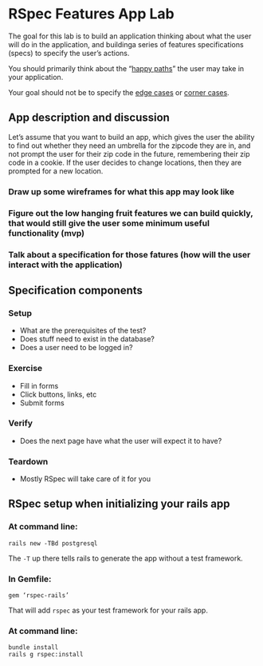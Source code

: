 # RSpec Features App Lab

The goal for this lab is to build an application thinking about what the user will do in the application, and buildinga series of features specifications (specs) to specify the user’s actions. 

You should primarily think about the “[happy paths](http://en.wikipedia.org/wiki/Happy_path)” the user may take in your application. 

Your goal should not be to specify the [edge cases](http://en.wikipedia.org/wiki/Edge_case) or [corner cases](http://en.wikipedia.org/wiki/Corner_case).

## App description and discussion

Let’s assume that you want to build an app, which gives the user the ability to find out whether they need an umbrella for the zipcode they are in, and not prompt the user for their zip code in the future, remembering their zip code in a cookie. If the user decides to change locations, then they are prompted for a new location.

### Draw up some wireframes for what this app may look like

### Figure out the low hanging fruit features we can build quickly, that would still give the user some minimum useful functionality (mvp)

### Talk about a specification for those fatures (how will the user interact with the application)

## Specification components

### Setup
* What are the prerequisites of the test?
* Does stuff need to exist in the database?
* Does a user need to be logged in?

### Exercise
* Fill in forms
* Click buttons, links, etc
* Submit forms

### Verify
* Does the next page have what the user will expect it to have?

### Teardown
* Mostly RSpec will take care of it for you

## RSpec setup when initializing your rails app

### At command line:

```
rails new -TBd postgresql
```

The `-T` up there tells rails to generate the app without a test framework.

### In Gemfile:

```
gem ‘rspec-rails’
```

That will add `rspec` as your test framework for your rails app.

### At command line:

```
bundle install
rails g rspec:install
```